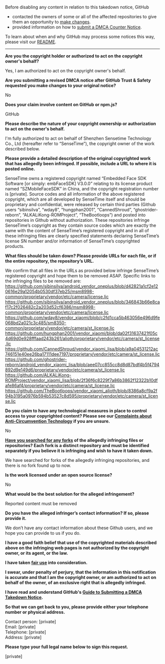 Before disabling any content in relation to this takedown notice, GitHub
- contacted the owners of some or all of the affected repositories to give them an opportunity to [make changes](https://docs.github.com/en/github/site-policy/dmca-takedown-policy#a-how-does-this-actually-work).
- provided information on how to [submit a DMCA Counter Notice](https://docs.github.com/en/articles/guide-to-submitting-a-dmca-counter-notice).

To learn about when and why GitHub may process some notices this way, please visit our [README](https://github.com/github/dmca/blob/master/README.md#anatomy-of-a-takedown-notice).

---

**Are you the copyright holder or authorized to act on the copyright owner's behalf?**

Yes, I am authorized to act on the copyright owner's behalf.

**Are you submitting a revised DMCA notice after GitHub Trust & Safety requested you make changes to your original notice?**

No

**Does your claim involve content on GitHub or npm.js?**

GitHub

**Please describe the nature of your copyright ownership or authorization to act on the owner's behalf.**

I'm fully authorized to act on behalf of Shenzhen Sensetime Technology Co., Ltd (hereafter refer to “SenseTime”), the copyright owner of the work described below.

**Please provide a detailed description of the original copyrighted work that has allegedly been infringed. If possible, include a URL to where it is posted online.**

SenseTime owns a registered copyright named “Embedded Face SDK Software [or simply: embFaceSDK] V3.0.0” relating to its license product named “SZMobileFaceSDK” in China, and the copyright registration number is [private]. Source codes and all information of the above registered copyright, which are all developed by SenseTime itself and should be proprietary and confidential, were released by certain third parties (Github users “sibinsilva”, “wday8”, “hungphan2001”, “CannedShroud”, “ghostrider-reborn”, “ALKALiKong-ROMProject”, “TheBootloops”) and posted into repositories in Github without authorization. These repositories infringe SenseTime’s copyright as they contain source codes which are exactly the same with the content of SenseTime’s registered copyright and in all of these infringing files are clearly specified statements declaring SenseTime’s license SN number and/or information of SenseTime’s copyrighted products.

**What files should be taken down? Please provide URLs for each file, or if the entire repository, the repository’s URL.**

We confirm that all files in the URLs as provided below infringe SenseTime’s registered copyright and hope them to be removed ASAP. Specific links to the infringing files to be removed are:  
https://github.com/sibinsilva/android_vendor_oneplus/blob/d42821a1cf2e120616e29a12054b0530df37eb25/msm8998-common/proprietary/vendor/etc/camera/license.lic  
https://github.com/sibinsilva/android_vendor_oneplus/blob/346843b66e8caf17c2f026482c2a203d52cf6386/msm8998-common/proprietary/vendor/etc/camera/license.lic  
https://github.com/wday8/vendor_xiaomi/blob/c2fd1cca5b463056e496d9fe068bd2a021c3c485/sm8350-common/proprietary/vendor/etc/camera/st_license.lic  
https://github.com/hungphan2001/vendor_xiaomi/blob/da02f31637421f05c4d69d0e928fffaad243b261/alioth/proprietary/vendor/etc/camera/st_license.lic  
https://github.com/CannedShroud/vendor_xiaomi_lisa/blob/a9a04531212ac746151e40ee26ba17111dee7197/proprietary/vendor/etc/camera/st_license.lic  
https://github.com/ghostrider-reborn/android_vendor_xiaomi_lisa/blob/aee07cc855cc8d8d87bdf4b5f4794892d9e149d6/proprietary/vendor/etc/camera/st_license.lic  
https://github.com/ALKALiKong-ROMProject/vendor_xiaomi_lisa/blob/2f36f6c8229f7a86b3862f12322b10dfafe86af4/proprietary/vendor/etc/camera/st_license.lic  
https://github.com/TheBootloops/vendor_xiaomi_alioth/blob/8386a8cf9a2f94b3195a0976b594b53527c8d595/proprietary/vendor/etc/camera/st_license.lic

**Do you claim to have any technological measures in place to control access to your copyrighted content? Please see our <a href="https://docs.github.com/articles/guide-to-submitting-a-dmca-takedown-notice#complaints-about-anti-circumvention-technology">Complaints about Anti-Circumvention Technology</a> if you are unsure.**

No

**<a href="https://docs.github.com/articles/dmca-takedown-policy#b-what-about-forks-or-whats-a-fork">Have you searched for any forks</a> of the allegedly infringing files or repositories? Each fork is a distinct repository and must be identified separately if you believe it is infringing and wish to have it taken down.**

We have searched for forks of the allegedly infringing repositories, and there is no fork found up to now.

**Is the work licensed under an open source license?**

No

**What would be the best solution for the alleged infringement?**

Reported content must be removed

**Do you have the alleged infringer’s contact information? If so, please provide it.**

We don’t have any contact information about these Github users, and we hope you can provide to us if you do.

**I have a good faith belief that use of the copyrighted materials described above on the infringing web pages is not authorized by the copyright owner, or its agent, or the law.**

**I have taken <a href="https://www.lumendatabase.org/topics/22">fair use</a> into consideration.**

**I swear, under penalty of perjury, that the information in this notification is accurate and that I am the copyright owner, or am authorized to act on behalf of the owner, of an exclusive right that is allegedly infringed.**

**I have read and understand GitHub's <a href="https://docs.github.com/articles/guide-to-submitting-a-dmca-takedown-notice/">Guide to Submitting a DMCA Takedown Notice</a>.**

**So that we can get back to you, please provide either your telephone number or physical address.**

Contact person: [private]  
Email: [private]  
Telephone: [private]  
Address: [private]  

**Please type your full legal name below to sign this request.**

[private]  
